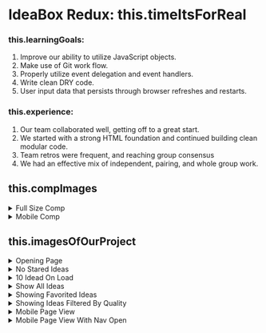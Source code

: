 # IdeaBox Redux: this.timeItsForReal

### this.learningGoals:

1. Improve our ability to utilize JavaScript objects.
2. Make use of Git work flow.
3. Properly utilize event delegation and event handlers.
4. Write clean DRY code.
5. User input data that persists through browser refreshes and restarts.

### this.experience:

1. Our team collaborated well, getting off to a great start.
2. We started with a strong HTML foundation and continued building clean modular code.  
3. Team retros were frequent, and reaching group consensus
4. We had an effective mix of independent, pairing, and whole group work. 


## this.compImages

<details><summary>Full Size Comp</summary>

![](https://frontend.turing.io/assets/images/projects/ideabox/ideabox-redux-01.jpg)

</details>

<details><summary>Mobile Comp</summary>

![](https://frontend.turing.io/assets/images/projects/ideabox/ideabox-redux-02.jpg)

</details>


## this.imagesOfOurProject

<details><summary>Opening Page</summary>

![](https://i.imgur.com/FOggwvR.png)

</details>

<details><summary>No Stared Ideas</summary>

![](https://i.imgur.com/HSzBFw9.png)

</details>

<details><summary>10 Idead On Load</summary>

![](https://imgur.com/y9prvFW.png)

</details>

<details><summary>Show All Ideas</summary>

![](https://imgur.com/g6L211E.png)

</details>

<details><summary>Showing Favorited Ideas</summary>

![](https://imgur.com/ckkgbl7.png)

</details>

<details><summary>Showing Ideas Filtered By Quality</summary>

![](https://imgur.com/xG4e3OD.png)

</details>

<details><summary>Mobile Page View</summary>

![](https://imgur.com/cm0m9RO.png)

</details>

<details><summary>Mobile Page View With Nav Open</summary>

![](https://imgur.com/icaqaf9.png)

</details>
